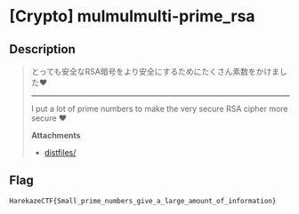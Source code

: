 # [Crypto] mulmulmulti-prime_rsa
## Description
> とっても安全なRSA暗号をより安全にするためにたくさん素数をかけました♥
> 
> ---
> 
> I put a lot of prime numbers to make the very secure RSA cipher more secure ♥
> 
> **Attachments**
> - [distfiles/](distfiles/)

## Flag
```
HarekazeCTF{Small_prime_numbers_give_a_large_amount_of_information}
```

